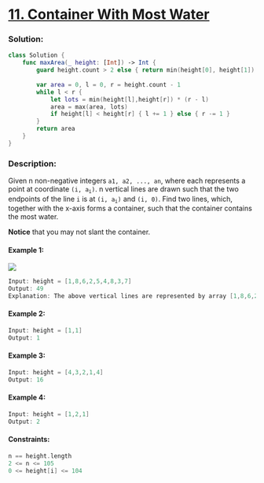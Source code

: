 # [11. Container With Most Water](https://leetcode.com/problems/container-with-most-water/)

### Solution:
```swift
class Solution {
    func maxArea(_ height: [Int]) -> Int {
        guard height.count > 2 else { return min(height[0], height[1]) }
        
        var area = 0, l = 0, r = height.count - 1
        while l < r {
            let lots = min(height[l],height[r]) * (r - l)
            area = max(area, lots)
            if height[l] < height[r] { l += 1 } else { r -= 1 }
        }
        return area
    }
}
```

### Description:

Given n non-negative integers ```a1, a2, ..., an```, where each represents a point at coordinate <code>(i, a<sub>i</sub>)</code>. n vertical lines are drawn such that the two endpoints of the line ```i``` is at <code>(i, a<sub>i</sub>)</code> and ```(i, 0)```. Find two lines, which, together with the x-axis forms a container, such that the container contains the most water.

**Notice** that you may not slant the container.

#### Example 1:

![](https://s3-lc-upload.s3.amazonaws.com/uploads/2018/07/17/question_11.jpg)

```swift
Input: height = [1,8,6,2,5,4,8,3,7]
Output: 49
Explanation: The above vertical lines are represented by array [1,8,6,2,5,4,8,3,7]. In this case, the max area of water (blue section) the container can contain is 49.
```

#### Example 2:
```swift
Input: height = [1,1]
Output: 1
```

#### Example 3:
```swift
Input: height = [4,3,2,1,4]
Output: 16
```

#### Example 4:
```swift
Input: height = [1,2,1]
Output: 2
```

#### Constraints:
```swift
n == height.length
2 <= n <= 105
0 <= height[i] <= 104
```